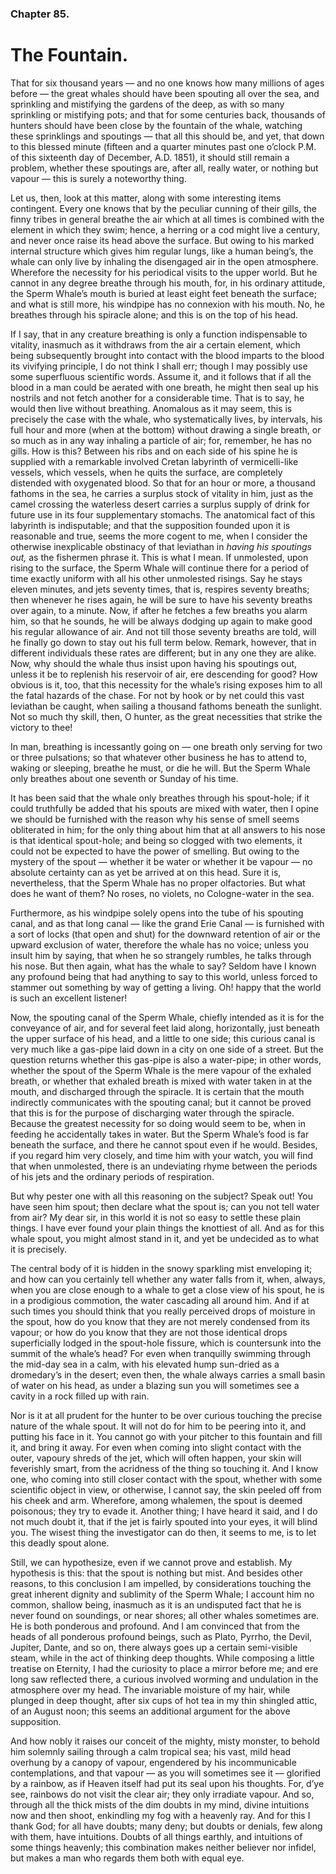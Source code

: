 ### Chapter 85.

# The Fountain.

That for six thousand years — and no one knows how many millions of ages before
— the great whales should have been spouting all over the sea, and sprinkling
and mistifying the gardens of the deep, as with so many sprinkling or
mistifying pots; and that for some centuries back, thousands of hunters should
have been close by the fountain of the whale, watching these sprinklings and
spoutings — that all this should be, and yet, that down to this blessed minute
(fifteen and a quarter minutes past one o’clock P.M. of this sixteenth day of
December, A.D. 1851), it should still remain a problem, whether these
spoutings are, after all, really water, or nothing but vapour — this is surely
a noteworthy thing.

Let us, then, look at this matter, along with some interesting items
contingent. Every one knows that by the peculiar cunning of their gills, the
finny tribes in general breathe the air which at all times is combined with the
element in which they swim; hence, a herring or a cod might live a century, and
never once raise its head above the surface. But owing to his marked internal
structure which gives him regular lungs, like a human being’s, the whale can
only live by inhaling the disengaged air in the open atmosphere. Wherefore the
necessity for his periodical visits to the upper world. But he cannot in any
degree breathe through his mouth, for, in his ordinary attitude, the Sperm
Whale’s mouth is buried at least eight feet beneath the surface; and what is
still more, his windpipe has no connexion with his mouth. No, he breathes
through his spiracle alone; and this is on the top of his head.

If I say, that in any creature breathing is only a function indispensable to
vitality, inasmuch as it withdraws from the air a certain element, which being
subsequently brought into contact with the blood imparts to the blood its
vivifying principle, I do not think I shall err; though I may possibly use some
superfluous scientific words. Assume it, and it follows that if all the blood
in a man could be aerated with one breath, he might then seal up his nostrils
and not fetch another for a considerable time. That is to say, he would then
live without breathing. Anomalous as it may seem, this is precisely the case
with the whale, who systematically lives, by intervals, his full hour and more
(when at the bottom) without drawing a single breath, or so much as in any way
inhaling a particle of air; for, remember, he has no gills. How is this?
Between his ribs and on each side of his spine he is supplied with a remarkable
involved Cretan labyrinth of vermicelli-like vessels, which vessels, when he
quits the surface, are completely distended with oxygenated blood. So that for
an hour or more, a thousand fathoms in the sea, he carries a surplus stock of
vitality in him, just as the camel crossing the waterless desert carries a
surplus supply of drink for future use in its four supplementary stomachs. The
anatomical fact of this labyrinth is indisputable; and that the supposition
founded upon it is reasonable and true, seems the more cogent to me, when I
consider the otherwise inexplicable obstinacy of that leviathan in _having his
spoutings out,_ as the fishermen phrase it. This is what I mean. If unmolested,
upon rising to the surface, the Sperm Whale will continue there for a period of
time exactly uniform with all his other unmolested risings. Say he stays eleven
minutes, and jets seventy times, that is, respires seventy breaths; then
whenever he rises again, he will be sure to have his seventy breaths over
again, to a minute. Now, if after he fetches a few breaths you alarm him, so
that he sounds, he will be always dodging up again to make good his regular
allowance of air. And not till those seventy breaths are told, will he finally
go down to stay out his full term below. Remark, however, that in different
individuals these rates are different; but in any one they are alike. Now, why
should the whale thus insist upon having his spoutings out, unless it be to
replenish his reservoir of air, ere descending for good? How obvious is it,
too, that this necessity for the whale’s rising exposes him to all the fatal
hazards of the chase. For not by hook or by net could this vast leviathan be
caught, when sailing a thousand fathoms beneath the sunlight. Not so much thy
skill, then, O hunter, as the great necessities that strike the victory to
thee!

In man, breathing is incessantly going on — one breath only serving for two or
three pulsations; so that whatever other business he has to attend to, waking
or sleeping, breathe he must, or die he will. But the Sperm Whale only breathes
about one seventh or Sunday of his time.

It has been said that the whale only breathes through his spout-hole; if it
could truthfully be added that his spouts are mixed with water, then I opine we
should be furnished with the reason why his sense of smell seems obliterated in
him; for the only thing about him that at all answers to his nose is that
identical spout-hole; and being so clogged with two elements, it could not be
expected to have the power of smelling. But owing to the mystery of the spout —
whether it be water or whether it be vapour — no absolute certainty can as yet
be arrived at on this head. Sure it is, nevertheless, that the Sperm Whale has
no proper olfactories. But what does he want of them? No roses, no violets, no
Cologne-water in the sea.

Furthermore, as his windpipe solely opens into the tube of his spouting canal,
and as that long canal — like the grand Erie Canal — is furnished with a sort
of locks (that open and shut) for the downward retention of air or the upward
exclusion of water, therefore the whale has no voice; unless you insult him by
saying, that when he so strangely rumbles, he talks through his nose. But then
again, what has the whale to say? Seldom have I known any profound being that
had anything to say to this world, unless forced to stammer out something by
way of getting a living. Oh! happy that the world is such an excellent
listener!

Now, the spouting canal of the Sperm Whale, chiefly intended as it is for the
conveyance of air, and for several feet laid along, horizontally, just beneath
the upper surface of his head, and a little to one side; this curious canal is
very much like a gas-pipe laid down in a city on one side of a street. But the
question returns whether this gas-pipe is also a water-pipe; in other words,
whether the spout of the Sperm Whale is the mere vapour of the exhaled breath,
or whether that exhaled breath is mixed with water taken in at the mouth, and
discharged through the spiracle. It is certain that the mouth indirectly
communicates with the spouting canal; but it cannot be proved that this is for
the purpose of discharging water through the spiracle. Because the greatest
necessity for so doing would seem to be, when in feeding he accidentally takes
in water. But the Sperm Whale’s food is far beneath the surface, and there he
cannot spout even if he would. Besides, if you regard him very closely, and
time him with your watch, you will find that when unmolested, there is an
undeviating rhyme between the periods of his jets and the ordinary periods of
respiration.

But why pester one with all this reasoning on the subject? Speak out! You have
seen him spout; then declare what the spout is; can you not tell water from
air? My dear sir, in this world it is not so easy to settle these plain things.
I have ever found your plain things the knottiest of all. And as for this whale
spout, you might almost stand in it, and yet be undecided as to what it is
precisely.

The central body of it is hidden in the snowy sparkling mist enveloping it; and
how can you certainly tell whether any water falls from it, when, always, when
you are close enough to a whale to get a close view of his spout, he is in a
prodigious commotion, the water cascading all around him. And if at such times
you should think that you really perceived drops of moisture in the spout, how
do you know that they are not merely condensed from its vapour; or how do you
know that they are not those identical drops superficially lodged in the
spout-hole fissure, which is countersunk into the summit of the whale’s head?
For even when tranquilly swimming through the mid-day sea in a calm, with his
elevated hump sun-dried as a dromedary’s in the desert; even then, the whale
always carries a small basin of water on his head, as under a blazing sun you
will sometimes see a cavity in a rock filled up with rain.

Nor is it at all prudent for the hunter to be over curious touching the precise
nature of the whale spout. It will not do for him to be peering into it, and
putting his face in it. You cannot go with your pitcher to this fountain and
fill it, and bring it away. For even when coming into slight contact with the
outer, vapoury shreds of the jet, which will often happen, your skin will
feverishly smart, from the acridness of the thing so touching it. And I know
one, who coming into still closer contact with the spout, whether with some
scientific object in view, or otherwise, I cannot say, the skin peeled off from
his cheek and arm. Wherefore, among whalemen, the spout is deemed poisonous;
they try to evade it. Another thing; I have heard it said, and I do not much
doubt it, that if the jet is fairly spouted into your eyes, it will blind you.
The wisest thing the investigator can do then, it seems to me, is to let this
deadly spout alone.

Still, we can hypothesize, even if we cannot prove and establish. My hypothesis
is this: that the spout is nothing but mist. And besides other reasons, to this
conclusion I am impelled, by considerations touching the great inherent dignity
and sublimity of the Sperm Whale; I account him no common, shallow being,
inasmuch as it is an undisputed fact that he is never found on soundings, or
near shores; all other whales sometimes are. He is both ponderous and profound.
And I am convinced that from the heads of all ponderous profound beings, such
as Plato, Pyrrho, the Devil, Jupiter, Dante, and so on, there always goes up a
certain semi-visible steam, while in the act of thinking deep thoughts. While
composing a little treatise on Eternity, I had the curiosity to place a mirror
before me; and ere long saw reflected there, a curious involved worming and
undulation in the atmosphere over my head. The invariable moisture of my hair,
while plunged in deep thought, after six cups of hot tea in my thin shingled
attic, of an August noon; this seems an additional argument for the above
supposition.

And how nobly it raises our conceit of the mighty, misty monster, to behold him
solemnly sailing through a calm tropical sea; his vast, mild head overhung by a
canopy of vapour, engendered by his incommunicable contemplations, and that
vapour — as you will sometimes see it — glorified by a rainbow, as if Heaven
itself had put its seal upon his thoughts. For, d’ye see, rainbows do not
visit the clear air; they only irradiate vapour. And so, through all the thick
mists of the dim doubts in my mind, divine intuitions now and then shoot,
enkindling my fog with a heavenly ray. And for this I thank God; for all have
doubts; many deny; but doubts or denials, few along with them, have intuitions.
Doubts of all things earthly, and intuitions of some things heavenly; this
combination makes neither believer nor infidel, but makes a man who regards
them both with equal eye.
